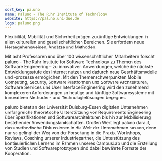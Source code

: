 ```yaml
---
sort_key: paluno
name: Paluno - The Ruhr Institute of Technology
website: https://paluno.uni-due.de
logo: paluno.png
---
```

Flexibilität, Mobilität und Sicherheit prägen zukünftige Entwicklungen in allen kulturellen und gesellschaftlichen Bereichen. Sie erfordern neue Herangehensweisen, Ansätze und Methoden.

Mit acht Professoren und über 100 wissenschaftlichen Mitarbeitern forscht paluno - The Ruhr Institute for Software Technology zu Themen des Software Engineering – zu innovativen Anwendungen, welche die nächste Entwicklungsstufe des Internet nutzen und dadurch neue Geschäftsmodelle und -prozesse ermöglichen. Mit den Themenschwerpunkten Mobile Computing, Security, Software Plattformen und Software Architekturen, Software Services und User Interface Engineering wird den zunehmend komplexeren Anforderungen an heutige und künftige Softwaresysteme mit innovativen Methoden- und Technologielösungen begegnet.

paluno bietet an der Universität Duisburg-Essen digitalen Unternehmen umfangreiche theoretische Unterstützung von Requirements Engineering über Spezifikationen und Softwarearchitekturen bis hin zur Mobilisierung bestehender Anwendungslandschaften. Großen Wert legt paluno darauf, dass methodische Diskussionen in die Welt der Unternehmen passen, denn nur so gelingt der Weg von der Forschung in die Praxis. Workshops, Reviews, Coaching unserer Industriepartner, die Unterstützung des kontinuierlichen Lernens im Rahmen unseres CampusLab und die Erstellung von Studien und Softwareprototypen sind dabei bewährte Formate der Kooperation.
